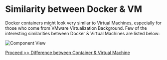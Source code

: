 # Similarity between Docker & VM

Docker containers might look very similar to Virtual Machines, especially for those who come from VMware Virtualization Background. Few of the interesting similarities between Docker & Virtual Machines are listed below:

![Component View](https://github.com/collabnix/dockerlabs/blob/master/beginners/docker/images/vm-docker6.png)

[Proceed >> Difference between Container & Virtual Machine](https://github.com/collabnix/dockerlabs/blob/master/beginners/difference-vm-containers.md)

